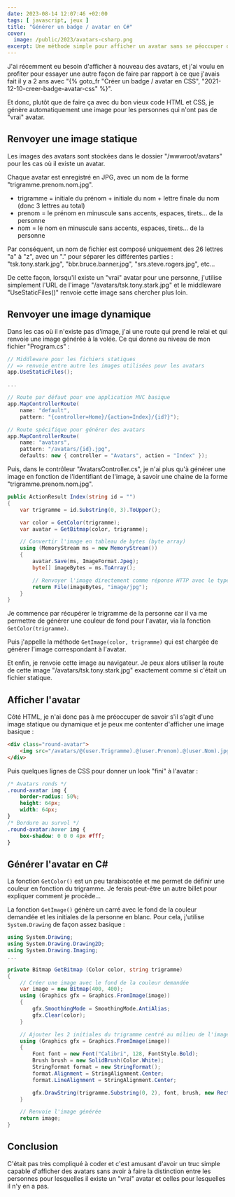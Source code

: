 ```yaml
---
date: 2023-08-14 12:07:46 +02:00
tags: [ javascript, jeux ]
title: "Générer un badge / avatar en C#"
cover:
  image: /public/2023/avatars-csharp.png
excerpt: Une méthode simple pour afficher un avatar sans se péoccuper de savoir s'il s'agit d'une image statique ou d'une image dynamique générée en C#.
---
```


J'ai récemment eu besoin d'afficher à nouveau des avatars, et j'ai voulu en profiter pour essayer une autre façon de faire par rapport à ce que j'avais fait il y a 2 ans avec "{% goto_fr "Créer un badge / avatar en CSS", "2021-12-10-creer-badge-avatar-css" %}".

Et donc, plutôt que de faire ça avec du bon vieux code HTML et CSS, je génère automatiquement une image pour les personnes qui n'ont pas de "vrai" avatar.


## Renvoyer une image statique

Les images des avatars sont stockées dans le dossier "/wwwroot/avatars" pour les cas où il existe un avatar.

Chaque avatar est enregistré en JPG, avec un nom de la forme "trigramme.prenom.nom.jpg".

* trigramme = initiale du prénom + initiale du nom + lettre finale du nom (donc 3 lettres au total)
* prenom = le prénom en minuscule sans accents, espaces, tirets... de la personne
* nom = le nom en minuscule sans accents, espaces, tirets... de la personne

Par conséquent, un nom de fichier est composé uniquement des 26 lettres "a" à "z", avec un "." pour séparer les différentes parties : "tsk.tony.stark.jpg", "bbr.bruce.banner.jpg", "srs.steve.rogers.jpg", etc...

De cette façon, lorsqu'il existe un "vrai" avatar pour une personne, j'utilise simplement l'URL de l'image "/avatars/tsk.tony.stark.jpg" et le middleware "UseStaticFiles()" renvoie cette image sans chercher plus loin.


## Renvoyer une image dynamique

Dans les cas où il n'existe pas d'image, j'ai une route qui prend le relai et qui renvoie une image générée à la volée. Ce qui donne au niveau de mon fichier "Program.cs" :

```csharp
// Middleware pour les fichiers statiques
// => renvoie entre autre les images utilisées pour les avatars
app.UseStaticFiles();

...

// Route par défaut pour une application MVC basique
app.MapControllerRoute(
    name: "default",
    pattern: "{controller=Home}/{action=Index}/{id?}");

// Route spécifique pour générer des avatars
app.MapControllerRoute(
    name: "avatars",
    pattern: "/avatars/{id}.jpg",
    defaults: new { controller = "Avatars", action = "Index" });
```

Puis, dans le contrôleur "AvatarsController.cs", je n'ai plus qu'à générer une image en fonction de l'identifiant de l'image, à savoir une chaine de la forme "trigramme.prenom.nom.jpg".

```csharp
public ActionResult Index(string id = "")
{
    var trigramme = id.Substring(0, 3).ToUpper();

    var color = GetColor(trigramme);
    var avatar = GetBitmap(color, trigramme);

    // Convertir l'image en tableau de bytes (byte array)
    using (MemoryStream ms = new MemoryStream())
    {
        avatar.Save(ms, ImageFormat.Jpeg);
        byte[] imageBytes = ms.ToArray();

        // Renvoyer l'image directement comme réponse HTTP avec le type de contenu approprié
        return File(imageBytes, "image/jpg");
    }
}
```

Je commence par récupérer le trigramme de la personne car il va me permettre de générer une couleur de fond pour l'avatar, via la fonction `GetColor(trigramme)`.

Puis j'appelle la méthode `GetImage(color, trigramme)` qui est chargée de générer l'image correspondant à l'avatar.

Et enfin, je renvoie cette image au navigateur. Je peux alors utiliser la route de cette image "/avatars/tsk.tony.stark.jpg" exactement comme si c'était un fichier statique.

## Afficher l'avatar

Côté HTML, je n'ai donc pas à me préoccuper de savoir s'il s'agit d'une image statique ou dynamique et je peux me contenter d'afficher une image basique :

```html
<div class="round-avatar">
    <img src="/avatars/@(user.Trigramme).@(user.Prenom).@(user.Nom).jpg" />
</div>
```

Puis quelques lignes de CSS pour donner un look "fini" à l'avatar :

```css
/* Avatars ronds */
.round-avatar img {
    border-radius: 50%;
    height: 64px;
    width: 64px;
}
/* Bordure au survol */
.round-avatar:hover img {
    box-shadow: 0 0 0 4px #fff;
}
```

## Générer l'avatar en C#

La fonction `GetColor()` est un peu tarabiscotée et me permet de définir une couleur en fonction du trigramme. Je ferais peut-être un autre billet pour expliquer comment je procède...

La fonction `GetImage()` génère un carré avec le fond de la couleur demandée et les initiales de la personne en blanc. Pour cela, j'utilise `System.Drawing` de façon assez basique :

```csharp
using System.Drawing;
using System.Drawing.Drawing2D;
using System.Drawing.Imaging;
...

private Bitmap GetBitmap (Color color, string trigramme)
{
    // Créer une image avec le fond de la couleur demandée
    var image = new Bitmap(400, 400);
    using (Graphics gfx = Graphics.FromImage(image))
    {
        gfx.SmoothingMode = SmoothingMode.AntiAlias;
        gfx.Clear(color);
    }

    // Ajouter les 2 initiales du trigramme centré au milieu de l'image
    using (Graphics gfx = Graphics.FromImage(image))
    {
        Font font = new Font("Calibri", 128, FontStyle.Bold);
        Brush brush = new SolidBrush(Color.White);
        StringFormat format = new StringFormat();
        format.Alignment = StringAlignment.Center;
        format.LineAlignment = StringAlignment.Center;

        gfx.DrawString(trigramme.Substring(0, 2), font, brush, new Rectangle(0, 0, 400, 400), format);
    }

    // Renvoie l'image générée
    return image;
}
```

## Conclusion

C'était pas très compliqué à coder et c'est amusant d'avoir un truc simple capable d'afficher des avatars sans avoir à faire la distinction entre les personnes pour lesquelles il existe un "vrai" avatar et celles pour lesquelles il n'y en a pas.
